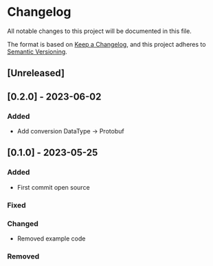 # Changelog

All notable changes to this project will be documented in this file.

The format is based on [Keep a Changelog](https://keepachangelog.com/en/1.0.0/),
and this project adheres to [Semantic Versioning](https://semver.org/spec/v2.0.0.html).

## [Unreleased]

## [0.2.0] - 2023-06-02

### Added
- Add conversion DataType -> Protobuf

## [0.1.0] - 2023-05-25

### Added
- First commit open source

### Fixed

### Changed

- Removed example code

### Removed
